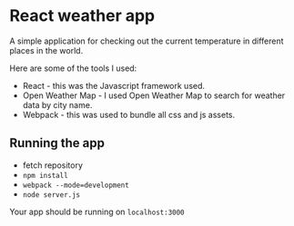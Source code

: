 # React weather app

A simple application for checking out the current temperature in different places in the world.

Here are some of the tools I used:

* React - this was the Javascript framework used.
* Open Weather Map - I used Open Weather Map to search for weather data by city name.
* Webpack - this was used to bundle all css and js assets.

## Running the app
* fetch repository
* `npm install`
* `webpack --mode=development`
* `node server.js`

Your app should be running on `localhost:3000`

